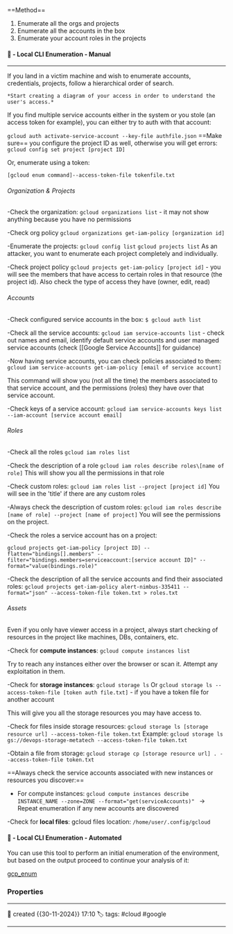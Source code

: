 
==Method==

1) Enumerate all the orgs and projects
2) Enumerate all the accounts in the box
3) Enumerate your account roles in the projects


#### 🚀 - Local CLI Enumeration - Manual
---
If you land in a victim machine and wish to enumerate accounts, credentials, projects, follow a hierarchical order of search.

`*Start creating a diagram of your access in order to understand the user's access.*`

If you find multiple service accounts either in the system or you stole (an access token for example), you can either try to auth with that account:

`gcloud auth activate-service-account --key-file authfile.json`
==Make sure== you configure the project ID as well, otherwise you will get errors:
`gcloud config set project [project ID]`

Or, enumerate using a token:

`[gcloud enum command]--access-token-file tokenfile.txt`

###### Organization & Projects

-Check the organization:
`gcloud organizations list`    - it may not show anything because you have no permissions

-Check org policy
`gcloud organizations get-iam-policy [organization id]`

-Enumerate the projects:
`gcloud config list`
`gcloud projects list`
As an attacker,  you want to enumerate each project completely and individually.

-Check project policy
`gcloud projects get-iam-policy [project id]`  - you will see the members that have access to certain roles in that resource (the project id). Also check the type of access they have (owner, edit, read)

###### Accounts

-Check configured service accounts in the box:
`$ gcloud auth list`

-Check all the service accounts:
`gcloud iam service-accounts list`   - check out names and email, identify default service accounts and user managed service accounts (check [[Google Service Accounts]] for guidance)

-Now having service accounts, you can check policies associated to them:
`gcloud iam service-accounts get-iam-policy [email of service account]`

This command will show you (not all the time) the members associated to that service account, and the permissions (roles) they have over that service account.

-Check keys of a service account:
`gcloud iam service-accounts keys list --iam-account [service account email]`

###### Roles

-Check all the roles
`gcloud iam roles list`

-Check the description of a role
`gcloud iam roles describe roles\[name of role]`
This will show you all the permissions in that role

-Check custom roles:
`gcloud iam roles list --project [project id]`
You will see in the 'title' if there are any custom roles

-Always check the description of custom roles:
`gcloud iam roles describe [name of role] --project [name of project]`
You will see the permissions on the project.

-Check the roles a service account has on a project:
```
gcloud projects get-iam-policy [project ID] --flatten="bindings[].members" --filter="bindings.members=serviceaccount:[service account ID]" --format="value(bindings.role)"
```

-Check the description of all the service accounts and find their associated roles:
`gcloud projects get-iam-policy alert-nimbus-335411 --format="json" --access-token-file token.txt > roles.txt`

###### Assets
Even if you only have viewer access in a project, always start checking of resources in the project like machines, DBs, containers, etc.

-Check for **compute instances**:
`gcloud compute instances list`

Try to reach any instances either over the browser or scan it. Attempt any exploitation in them.

-Check for **storage instances**:
`gcloud storage ls`
Or
`gcloud storage ls --access-token-file [token auth file.txt]`  - if you have a token file for another account

This will give you all the storage resources you may have access to.

-Check for files inside storage resources:
`gcloud storage ls [storage resource url] --access-token-file token.txt`
Example:
`gcloud storage ls gs://devops-storage-metatech --access-token-file token.txt`

-Obtain a file from storage:
`gcloud storage cp [storage resource url] . --access-token-file token.txt `

==Always check the service accounts associated with new instances or resources you discover:==
- For compute instances:
`gcloud compute instances describe INSTANCE_NAME --zone=ZONE --format="get(serviceAccounts)"
`
-> Repeat enumeration if any new accounts are discovered

-Check for **local files**:
gcloud files location: `/home/user/.config/gcloud`

#### 🚀 - Local CLI Enumeration - Automated

You can use this tool to perform an initial enumeration of the environment, but based on the output proceed to continue your analysis of it:

[gcp_enum](https://gitlab.com/gitlab-com/gl-security/threatmanagement/redteam/redteam-public/gcp_enum)



### Properties
---
📆 created   {{30-11-2024}} 17:10
🏷️ tags: #cloud #google 

---
